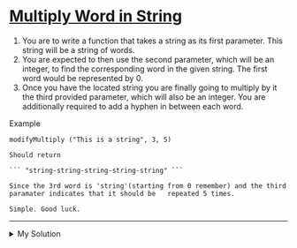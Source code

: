 # [Multiply Word in String](https://www.codewars.com/kata/5ace2d9f307eb29430000092)

1. You are to write a function that takes a string as its first parameter. This string will be a string of words.
2. You are expected to then use the second parameter, which will be an integer, to find the corresponding word in the
   given string. The first word would be represented by 0.
3. Once you have the located string you are finally going to multiply by it the third provided parameter, which will
   also be an integer. You are additionally required to add a hyphen in between each word.

Example

    modifyMultiply ("This is a string", 3, 5)

    Should return

    ``` "string-string-string-string-string" ```

    Since the 3rd word is 'string'(starting from 0 remember) and the third paramater indicates that it should be   repeated 5 times.

    Simple. Good luck.

---

<details><summary>My Solution</summary>

```js
function modifyMultiply(str, loc, num) {
  return (str.split(' ')[loc] + '-').repeat(num).slice(0, -1)
}
```

</details>
